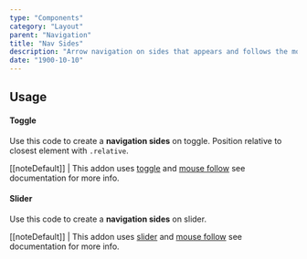 ```yaml
---
type: "Components"
category: "Layout"
parent: "Navigation"
title: "Nav Sides"
description: "Arrow navigation on sides that appears and follows the mouse."
date: "1900-10-10"
---
```


## Usage

#### Toggle

Use this code to create a **navigation sides** on toggle. Position relative to closest element with `.relative`.

[[noteDefault]]
| This addon uses [toggle](/components/toggle) and [mouse follow](/components/animation/mousefollow) see documentation for more info.

<demo>
  <demoinline src="demos/components/navigation/navsides-toggle">
  </demoinline>
</demo>

#### Slider

Use this code to create a **navigation sides** on slider.

[[noteDefault]]
| This addon uses [slider](/components/slider) and [mouse follow](/components/animation/mousefollow) see documentation for more info.

<demo>
  <demoinline src="demos/components/navigation/navsides-slider">
  </demoinline>
</demo>
